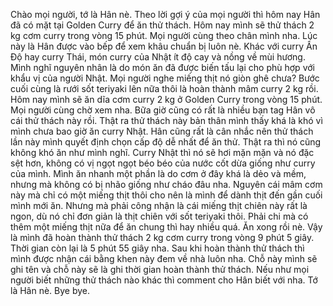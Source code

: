 Chào mọi người, tớ là Hân nè. Theo lời gợi ý của mọi người thì hôm nay Hân đã có mặt tại Golden Curry để ăn thử thách. Hôm nay mình sẽ thử thách 2 kg cơm curry trong vòng 15 phút. Mọi người cùng theo chân mình nha. Lúc này là Hân được vào bếp để xem khâu chuẩn bị luôn nè. Khác với curry Ấn Độ hay curry Thái, món curry của Nhật ít độ cay và nồng về mùi hương. Mình nghĩ nguyên nhân là do món ăn đã được biến tấu lại cho phù hợp với khẩu vị của người Nhật. Mọi người nghe miếng thịt nó giòn ghê chưa? Bước cuối cùng là rưới sốt teriyaki lên nữa thôi là hoàn thành mâm curry 2 kg rồi. Hôm nay mình sẽ ăn dĩa cơm curry 2 kg ở Golden Curry trong vòng 15 phút. Mọi người cùng chờ xem nha. Bữa giờ cũng có rất là nhiều bạn tag Hân vô cái thử thách này rồi. Thật ra thử thách này bản thân mình thấy khá là khó vì mình chưa bao giờ ăn curry Nhật. Hân cũng rất là cân nhắc nên thử thách lần này mình quyết định chọn cấp độ dễ nhất để ăn thử. Thật ra thì nó cũng không khó ăn như mình nghĩ. Curry Nhật thì nó sẽ hơi mặn mặn và nó đặc sệt hơn, không có vị ngọt ngọt béo béo của nước cốt dừa giống như curry của mình. Mình ăn nhanh một phần là do cơm ở đây khá là dẻo và mềm, nhưng mà không có bị nhão giống như cháo đâu nha. Nguyên cái mâm cơm này mà chỉ có một miếng thịt thôi cho nên là mình để dành thịt đến gần cuối mình mới ăn. Nhưng mà phải công nhận là cái miếng thịt chiên này rất là ngon, dù nó chỉ đơn giản là thịt chiên với sốt teriyaki thôi. Phải chi mà có thêm một miếng thịt nữa để ăn chung thì hay nhiều quá. Ăn xong rồi nè. Vậy là mình đã hoàn thành thử thách 2 kg cơm curry trong vòng 9 phút 5 giây. Thời gian còn lại là 5 phút 55 giây nha. Sau khi hoàn thành thử thách thì mình được nhận cái bằng khen này đem về nhà luôn nha. Chỗ này mình sẽ ghi tên và chỗ này sẽ là ghi thời gian hoàn thành thử thách. Nếu như mọi người biết những thử thách nào khác thì comment cho Hân biết với nha. Tớ là Hân nè. Bye bye.